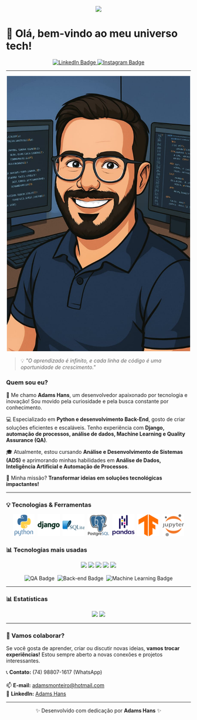 <div align="center">
  <img src="https://raw.githubusercontent.com/AdamsHans/AdamsHans/main/animated_programmer.gif" width="310px">
</div>

# 🚀 Olá, bem-vindo ao meu universo tech!  

<div align="center">
  <a href="https://www.linkedin.com/in/adamshans/" target="_blank">
    <img src="https://img.shields.io/badge/LinkedIn-blue?style=for-the-badge&logo=linkedin&logoColor=white" alt="LinkedIn Badge"/>
  </a>
  <a href="https://www.instagram.com/adamshans7/" target="_blank">
    <img src="https://img.shields.io/badge/Instagram-E4405F?style=for-the-badge&logo=instagram&logoColor=white" alt="Instagram Badge"/>
  </a>
</div>  

---

<div align="center">
  <img src="https://raw.githubusercontent.com/AdamsHans/AdamsHans/main/IMG-20250401-WA0027.jpg" width="500px"/>
</div>

> 💡 _"O aprendizado é infinito, e cada linha de código é uma oportunidade de crescimento."_  

### Quem sou eu?  

👋 Me chamo **Adams Hans**, um desenvolvedor apaixonado por tecnologia e inovação! Sou movido pela curiosidade e pela busca constante por conhecimento.  

💻 Especializado em **Python e desenvolvimento Back-End**, gosto de criar soluções eficientes e escaláveis. Tenho experiência com **Django, automação de processos, análise de dados, Machine Learning e Quality Assurance (QA)**.  

🎓 Atualmente, estou cursando **Análise e Desenvolvimento de Sistemas (ADS)** e aprimorando minhas habilidades em **Análise de Dados, Inteligência Artificial e Automação de Processos**.  

🚀 Minha missão? **Transformar ideias em soluções tecnológicas impactantes!**  

---

### 💡 Tecnologias & Ferramentas  

<div align="center">
  <img src="https://github.com/devicons/devicon/blob/master/icons/python/python-original-wordmark.svg" title="Python" alt="Python" width="60" height="60"/>&nbsp;
  <img src="https://github.com/devicons/devicon/blob/master/icons/django/django-plain-wordmark.svg" title="Django" alt="Django" width="60" height="60"/>&nbsp;
  <img src="https://github.com/devicons/devicon/blob/master/icons/sqlite/sqlite-original-wordmark.svg" title="SQLite" alt="SQLite" width="60" height="60"/>&nbsp;
  <img src="https://github.com/devicons/devicon/blob/master/icons/postgresql/postgresql-original-wordmark.svg" title="PostgreSQL" alt="PostgreSQL" width="60" height="60"/>&nbsp;
  <img src="https://github.com/devicons/devicon/blob/master/icons/pandas/pandas-original-wordmark.svg" title="Pandas" alt="Pandas" width="60" height="60"/>&nbsp;
  <img src="https://github.com/devicons/devicon/blob/master/icons/tensorflow/tensorflow-original.svg" title="TensorFlow" alt="TensorFlow" width="60" height="60"/>&nbsp;
  <img src="https://github.com/devicons/devicon/blob/master/icons/jupyter/jupyter-original-wordmark.svg" title="Jupyter Notebook" alt="Jupyter" width="60" height="60"/>
</div>  

### 📊 Tecnologias mais usadas  
<div align="center">
  <img src="https://img.shields.io/badge/Python-3776AB?style=for-the-badge&logo=python&logoColor=white"/>
  <img src="https://img.shields.io/badge/Django-092E20?style=for-the-badge&logo=django&logoColor=white"/>
  <img src="https://img.shields.io/badge/Pandas-150458?style=for-the-badge&logo=pandas&logoColor=white"/>
  <img src="https://img.shields.io/badge/SQL-4479A1?style=for-the-badge&logo=postgresql&logoColor=white"/>
  <img src="https://img.shields.io/badge/Automação-Processos-green?style=for-the-badge"/>
</div>

<br>

<div align="center">
  <img src="https://img.shields.io/badge/QA-Quality%20Assurance-blue?style=for-the-badge" alt="QA Badge"/>&nbsp;
  <img src="https://img.shields.io/badge/Back--end-Developer-yellow?style=for-the-badge" alt="Back-end Badge"/>&nbsp;
  <img src="https://img.shields.io/badge/Machine%20Learning-AI-red?style=for-the-badge" alt="Machine Learning Badge"/>
</div>
  

---

### 📊 Estatísticas  

<div align="center">
  <img height="150em" src="https://github-readme-stats.vercel.app/api/top-langs/?username=AdamsHans&show_icons=true&theme=bear&count_private=true"/>
  <img height="150em" src="https://github-readme-stats.vercel.app/api?username=AdamsHans&show_icons=true&theme=bear&count_private=true"/>
</div>  

---

### 🤝 Vamos colaborar?  

Se você gosta de aprender, criar ou discutir novas ideias, **vamos trocar experiências!** Estou sempre aberto a novas conexões e projetos interessantes.  

📞 **Contato:** (74) 98807-1617 (WhatsApp) <br>  
📫 **E-mail:** adamsmonteiro@hotmail.com  
🔗 **LinkedIn:** [Adams Hans](https://www.linkedin.com/in/adamshans/)  

---

<p align="center">✨ Desenvolvido com dedicação por <b>Adams Hans</b> ✨</p>
